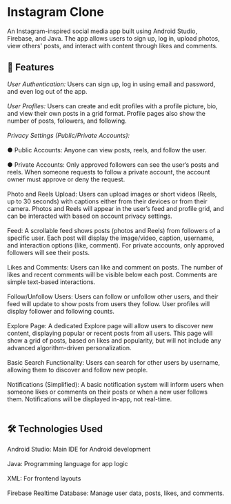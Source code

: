 # Instagram Clone
An Instagram-inspired social media app built using Android Studio, Firebase, and Java. The app allows users to sign up, log in, upload photos, view others' posts, and interact with content through likes and comments.

## 🚀 Features
_User Authentication:_ Users can sign up, log in using email and password, and even log out of the app. <br/><br/>
_User Profiles:_ Users can create and edit profiles with a profile picture, bio, and view their own posts in a grid format. Profile pages also show the number of posts, followers, and following. <br/><br/>
_Privacy Settings (Public/Private Accounts):_ <br/><br/>
  ● Public Accounts: Anyone can view posts, reels, and follow the user. <br/><br/>
  ● Private Accounts: Only approved followers can see the user’s posts and reels. When someone requests to follow a private account, the account owner must approve or deny the request. <br/><br/>
Photo and Reels Upload: Users can upload images or short videos (Reels, up to 30 seconds) with captions either from their devices or from their camera. Photos and Reels will appear in the user’s feed and profile grid, and can be interacted with based on account privacy settings. <br/><br/>
Feed: A scrollable feed shows posts (photos and Reels) from followers of a specific user. Each post will display the image/video, caption, username, and interaction options (like, comment). For private accounts, only approved followers will see their posts. <br/><br/>
Likes and Comments: Users can like and comment on posts. The number of likes and recent comments will be visible below each post. Comments are simple text-based interactions. <br/><br/>
Follow/Unfollow Users: Users can follow or unfollow other users, and their feed will update to show posts from users they follow. User profiles will display follower and following counts. <br/><br/>
Explore Page: A dedicated Explore page will allow users to discover new content, displaying popular or recent posts from all users. This page will show a grid of posts, based on likes and popularity, but will not include any advanced algorithm-driven personalization. <br/><br/>
Basic Search Functionality: Users can search for other users by username, allowing them to discover and follow new people. <br/><br/>
Notifications (Simplified): A basic notification system will inform users when someone likes or comments on their posts or when a new user follows them. Notifications will be displayed in-app, not real-time. <br/><br/>

## 🛠️ Technologies Used
Android Studio: Main IDE for Android development <br/><br/>
Java: Programming language for app logic <br/><br/>
XML: For frontend layouts <br/><br/>
Firebase Realtime Database: Manage user data, posts, likes, and comments. <br/><br/>

